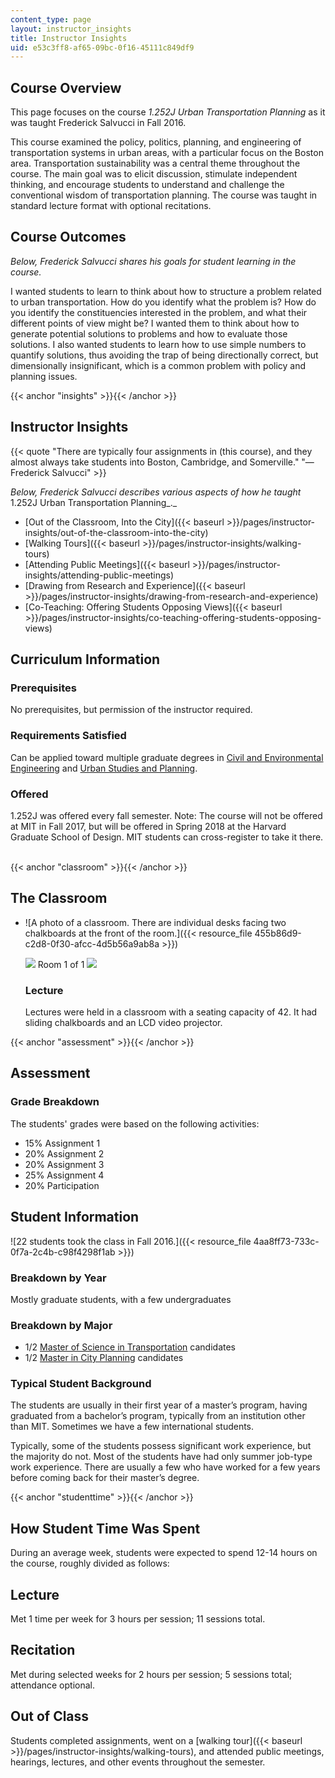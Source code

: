 ```yaml
---
content_type: page
layout: instructor_insights
title: Instructor Insights
uid: e53c3ff8-af65-09bc-0f16-45111c849df9
---
```


Course Overview
---------------

This page focuses on the course _1.252J Urban Transportation Planning_ as it was taught Frederick Salvucci in Fall 2016.

This course examined the policy, politics, planning, and engineering of transportation systems in urban areas, with a particular focus on the Boston area. Transportation sustainability was a central theme throughout the course. The main goal was to elicit discussion, stimulate independent thinking, and encourage students to understand and challenge the conventional wisdom of transportation planning. The course was taught in standard lecture format with optional recitations.

Course Outcomes
---------------

_Below, Frederick Salvucci shares his goals for student learning in the course._

I wanted students to learn to think about how to structure a problem related to urban transportation. How do you identify what the problem is? How do you identify the constituencies interested in the problem, and what their different points of view might be? I wanted them to think about how to generate potential solutions to problems and how to evaluate those solutions. I also wanted students to learn how to use simple numbers to quantify solutions, thus avoiding the trap of being directionally correct, but dimensionally insignificant, which is a common problem with policy and planning issues.

{{< anchor "insights" >}}{{< /anchor >}}

Instructor Insights
-------------------

{{< quote "There are typically four assignments in (this course), and they almost always take students into Boston, Cambridge, and Somerville." "— Frederick Salvucci" >}}

_Below, Frederick Salvucci describes various aspects of how he taught_ 1.252J Urban Transportation Planning_._

*   [Out of the Classroom, Into the City]({{< baseurl >}}/pages/instructor-insights/out-of-the-classroom-into-the-city)
*   [Walking Tours]({{< baseurl >}}/pages/instructor-insights/walking-tours)
*   [Attending Public Meetings]({{< baseurl >}}/pages/instructor-insights/attending-public-meetings)
*   [Drawing from Research and Experience]({{< baseurl >}}/pages/instructor-insights/drawing-from-research-and-experience)
*   [Co-Teaching: Offering Students Opposing Views]({{< baseurl >}}/pages/instructor-insights/co-teaching-offering-students-opposing-views)

Curriculum Information
----------------------

### Prerequisites

No prerequisites, but permission of the instructor required.

### Requirements Satisfied

Can be applied toward multiple graduate degrees in [Civil and Environmental Engineering](https://cee.mit.edu/graduate/graduate-degree/) and [Urban Studies and Planning](https://dusp.mit.edu/degrees/doctoral).

### Offered

1.252J was offered every fall semester. Note: The course will not be offered at MIT in Fall 2017, but will be offered in Spring 2018 at the Harvard Graduate School of Design. MIT students can cross-register to take it there.  

{{< anchor "classroom" >}}{{< /anchor >}}

The Classroom
-------------

*   ![A photo of a classroom. There are individual desks facing two chalkboards at the front of the room.]({{< resource_file 455b86d9-c2d8-0f30-afcc-4d5b56a9ab8a >}})
    
    ![](/images/educator/classroom_prev_dim.png) Room 1 of 1 ![](/images/educator/classroom_next_dim.png)
    
    ### Lecture
    
    Lectures were held in a classroom with a seating capacity of 42. It had sliding chalkboards and an LCD video projector.
    

{{< anchor "assessment" >}}{{< /anchor >}}

Assessment
----------

### Grade Breakdown

The students' grades were based on the following activities:

- 15% Assignment 1
- 20% Assignment 2
- 20% Assignment 3
- 25% Assignment 4
- 20% Participation

Student Information
-------------------

![22 students took the class in Fall 2016.]({{< resource_file 4aa8ff73-733c-0f7a-2c4b-c98f4298f1ab >}})

### Breakdown by Year

Mostly graduate students, with a few undergraduates

### Breakdown by Major

*   1/2 [Master of Science in Transportation](https://cee.mit.edu/graduate/graduate-degree/) candidates
*   1/2 [Master in City Planning](https://dusp.mit.edu/degrees/masters) candidates

### Typical Student Background

The students are usually in their first year of a master’s program, having graduated from a bachelor’s program, typically from an institution other than MIT. Sometimes we have a few international students.

Typically, some of the students possess significant work experience, but the majority do not. Most of the students have had only summer job-type work experience. There are usually a few who have worked for a few years before coming back for their master’s degree.

{{< anchor "studenttime" >}}{{< /anchor >}}

How Student Time Was Spent
--------------------------

During an average week, students were expected to spend 12-14 hours on the course, roughly divided as follows:

Lecture
-------

Met 1 time per week for 3 hours per session; 11 sessions total.

Recitation
----------

Met during selected weeks for 2 hours per session; 5 sessions total; attendance optional.

Out of Class
------------

Students completed assignments, went on a [walking tour]({{< baseurl >}}/pages/instructor-insights/walking-tours), and attended public meetings, hearings, lectures, and other events throughout the semester.